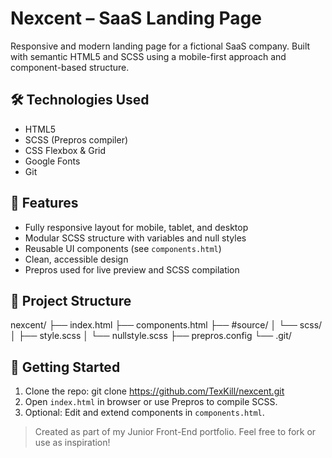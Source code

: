 # Nexcent – SaaS Landing Page

Responsive and modern landing page for a fictional SaaS company. Built with semantic HTML5 and SCSS using a mobile-first approach and component-based structure.

## 🛠 Technologies Used

- HTML5
- SCSS (Prepros compiler)
- CSS Flexbox & Grid
- Google Fonts
- Git

## 📱 Features

- Fully responsive layout for mobile, tablet, and desktop
- Modular SCSS structure with variables and null styles
- Reusable UI components (see `components.html`)
- Clean, accessible design
- Prepros used for live preview and SCSS compilation

## 📁 Project Structure

nexcent/ 
├── index.html 
├── components.html 
├── #source/ │ 
             └── scss/ │ 
                       ├── style.scss │ 
                       └── nullstyle.scss 
├── prepros.config 
└── .git/

## 🚀 Getting Started

1. Clone the repo:
git clone https://github.com/TexKill/nexcent.git
2. Open `index.html` in browser or use Prepros to compile SCSS.
3. Optional: Edit and extend components in `components.html`.

> Created as part of my Junior Front-End portfolio. Feel free to fork or use as inspiration!
